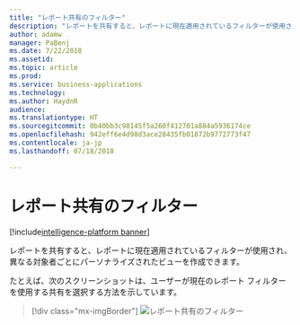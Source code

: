 ```yaml
---
title: "レポート共有のフィルター"
description: "レポートを共有すると、レポートに現在適用されているフィルターが使用され、異なる対象者ごとにパーソナライズされたビューを作成できます"
author: adamw
manager: PaBenj
ms.date: 7/22/2018
ms.assetid: 
ms.topic: article
ms.prod: 
ms.service: business-applications
ms.technology: 
ms.author: HaydnR
audience: 
ms.translationtype: HT
ms.sourcegitcommit: 0b40bb3c98145f5a260f412701a884a5936174ce
ms.openlocfilehash: 942eff6e4d98d3ace28435fb01872b9772773f47
ms.contentlocale: ja-jp
ms.lasthandoff: 07/18/2018

---
```

# <a name="filters-for-report-sharing"></a>レポート共有のフィルター

[!include[intelligence-platform banner](../../includes/intelligence-platform.md)]

レポートを共有すると、レポートに現在適用されているフィルターが使用され、異なる対象者ごとにパーソナライズされたビューを作成できます。

たとえば、次のスクリーンショットは、ユーザーが現在のレポート フィルターを使用する共有を選択する方法を示しています。

> [!div class="mx-imgBorder"]
> ![](media/filters-share.png "レポート共有のフィルター")

